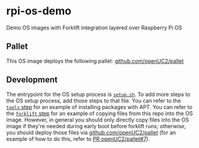 # rpi-os-demo
Demo OS images with Forklift integration layered over Raspberry Pi OS


## Pallet

This OS image deploys the following pallet:
[github.com/openUC2/pallet](https://github.com/openUC2/pallet)

## Development

The entrypoint for the OS setup process is [`setup.sh`](./setup.sh). To add more steps to the OS
setup process, add those steps to that file. You can refer to the [`tools` step](./tools/install.sh)
for an example of installing packages with APT. You can refer to the
[`forklift` step](./forklift/install.sh) for an example of copying files from this repo into the OS
image. However, in general you should only directly copy files into the OS image if they're needed
during early boot before forklift runs; otherwise, you should deploy those files via
[github.com/openUC2/pallet](https://github.com/openUC2/pallet) (for an example of how to do this,
refer to [PR openUC2/pallet#7](https://github.com/openUC2/pallet/pull/7)).
